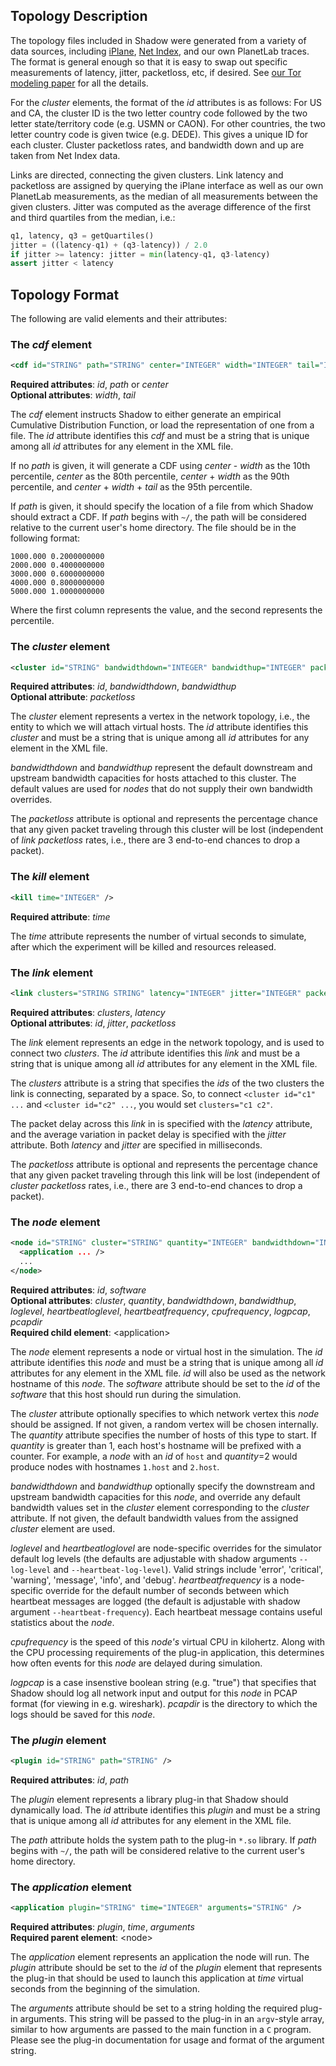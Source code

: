 ## Topology Description

The topology files included in Shadow were generated from a variety of data sources, including [iPlane](http://iplane.cs.washington.edu/), [Net Index](http://www.netindex.com/), and our own PlanetLab traces. The format is general enough so that it is easy to swap out specific measurements of latency, jitter, packetloss, etc, if desired. See [our Tor modeling paper](http://www-users.cs.umn.edu/~jansen/papers/tormodel-cset2012.pdf) for all the details.

For the _cluster_ elements, the format of the _id_ attributes is as follows: For US and CA, the cluster ID is the two letter country code followed by the two letter state/territory code (e.g. USMN or CAON). For other countries, the two letter country code is given twice (e.g. DEDE). This gives a unique ID for each cluster. Cluster packetloss rates, and bandwidth down and up are taken from Net Index data.

Links are directed, connecting the given clusters. Link latency and packetloss are assigned by querying the iPlane interface as well as our own PlanetLab measurements, as the median of all measurements between the given clusters. Jitter was computed as the average difference of the first and third quartiles from the median, i.e.:

```python
q1, latency, q3 = getQuartiles()
jitter = ((latency-q1) + (q3-latency)) / 2.0
if jitter >= latency: jitter = min(latency-q1, q3-latency)
assert jitter < latency
```
## Topology Format

The following are valid elements and their attributes:

### The _cdf_ element
```xml
<cdf id="STRING" path="STRING" center="INTEGER" width="INTEGER" tail="INTEGER" />
```
**Required attributes**: _id_, _path_ or _center_  
**Optional attributes**: _width_, _tail_

The _cdf_ element instructs Shadow to either generate an empirical Cumulative Distribution Function, or load the representation of one from a file. The _id_ attribute identifies this _cdf_ and must be a string that is unique among all _id_ attributes for any element in the XML file.

If no _path_ is given, it will generate a CDF using _center_ - _width_ as the 10th percentile, _center_ as the 80th percentile, _center_ + _width_ as the 90th percentile, and _center_ + _width_ + _tail_ as the 95th percentile.

If _path_ is given, it should specify the location of a file from which Shadow should extract a CDF. If _path_ begins with `~/`, the path will be considered relative to the current user's home directory. The file should be in the following format:

```text
1000.000 0.2000000000
2000.000 0.4000000000
3000.000 0.6000000000
4000.000 0.8000000000
5000.000 1.0000000000
```

Where the first column represents the value, and the second represents the percentile.

### The _cluster_ element
```xml
<cluster id="STRING" bandwidthdown="INTEGER" bandwidthup="INTEGER" packetloss="FLOAT" />
```
**Required attributes**: _id_, _bandwidthdown_, _bandwidthup_  
**Optional attribute**: _packetloss_

The _cluster_ element represents a vertex in the network topology, i.e., the entity to which we will attach virtual hosts. The _id_ attribute identifies this _cluster_ and must be a string that is unique among all _id_ attributes for any element in the XML file. 

_bandwidthdown_ and _bandwidthup_ represent the default downstream and upstream bandwidth capacities for hosts attached to this cluster. The default values are used for _nodes_ that do not supply their own bandwidth overrides. 

The _packetloss_ attribute is optional and represents the percentage chance that any given packet traveling through this cluster will be lost (independent of _link_ _packetloss_ rates, i.e., there are 3 end-to-end chances to drop a packet).

### The _kill_ element
```xml
<kill time="INTEGER" />
```
**Required attribute**: _time_  

The _time_ attribute represents the number of virtual seconds to simulate, after which the experiment will be killed and resources released.

### The _link_ element
```xml
<link clusters="STRING STRING" latency="INTEGER" jitter="INTEGER" packetloss="FLOAT" />
```
**Required attributes**: _clusters_, _latency_  
**Optional attributes**: _id_, _jitter_, _packetloss_

The _link_ element represents an edge in the network topology, and is used to connect two _clusters_. The _id_ attribute identifies this _link_ and must be a string that is unique among all _id_ attributes for any element in the XML file.

The _clusters_ attribute is a string that specifies the _ids_ of the two clusters the link is connecting, separated by a space. So, to connect `<cluster id="c1" ...` and `<cluster id="c2" ...`, you would set `clusters="c1 c2"`. 

The packet delay across this _link_ in is specified with the _latency_ attribute, and the average variation in packet delay is specified with the _jitter_ attribute. Both _latency_ and _jitter_ are specified in milliseconds. 

The _packetloss_ attribute is optional and represents the percentage chance that any given packet traveling through this link will be lost (independent of _cluster_ _packetloss_ rates, i.e., there are 3 end-to-end chances to drop a packet).

### The _node_ element
```xml
<node id="STRING" cluster="STRING" quantity="INTEGER" bandwidthdown="INTEGER" bandwidthup="INTEGER" loglevel="STRING" heartbeatloglevel="STRING" heartbeatfrequency="INTEGER" cpufrequency="INTEGER" logpcap="STRING" pcapdir="STRING" >
  <application ... />
  ...
</node>
```
**Required attributes**: _id_, _software_  
**Optional attributes**: _cluster_, _quantity_, _bandwidthdown_, _bandwidthup_, _loglevel_, _heartbeatloglevel_, _heartbeatfrequency_, _cpufrequency_, _logpcap_, _pcapdir_  
**Required child element**: \<application\>  

The _node_ element represents a node or virtual host in the simulation. The _id_ attribute identifies this _node_ and must be a string that is unique among all _id_ attributes for any element in the XML file. _id_ will also be used as the network hostname of this _node_. The _software_ attribute should be set to the _id_ of the _software_ that this host should run during the simulation.

The _cluster_ attribute optionally specifies to which network vertex this _node_ should be assigned. If not given, a random vertex will be chosen internally. The _quantity_ attribute specifies the number of hosts of this type to start. If _quantity_ is greater than 1, each host's hostname will be prefixed with a counter. For example, a _node_ with an _id_ of `host` and _quantity_=2 would produce nodes with hostnames `1.host` and `2.host`.

_bandwidthdown_ and _bandwidthup_ optionally specify the downstream and upstream bandwidth capacities for this _node_, and override any default bandwidth values set in the _cluster_ element corresponding to the _cluster_ attribute. If not given, the default bandwidth values from the assigned _cluster_ element are used.

_loglevel_ and _heartbeatloglovel_ are node-specific overrides for the simulator default log levels (the defaults are adjustable with shadow arguments `--log-level` and `--heartbeat-log-level`). Valid strings include 'error', 'critical', 'warning', 'message', 'info', and 'debug'. _heartbeatfrequency_ is a node-specific override for the default number of seconds between which heartbeat messages are logged (the default is adjustable with shadow argument `--heartbeat-frequency`). Each heartbeat message contains useful statistics about the _node_.

_cpufrequency_ is the speed of this _node's_ virtual CPU in kilohertz. Along with the CPU processing requirements of the plug-in application, this determines how often events for this _node_ are delayed during simulation.

_logpcap_ is a case insenstive boolean string (e.g. "true") that specifies that Shadow should log all network input and output for this _node_ in PCAP format (for viewing in e.g. wireshark). _pcapdir_ is the directory to which the logs should be saved for this _node_.

### The _plugin_ element
```xml
<plugin id="STRING" path="STRING" />
```
**Required attributes**: _id_, _path_  

The _plugin_ element represents a library plug-in that Shadow should dynamically load. The _id_ attribute identifies this _plugin_ and must be a string that is unique among all _id_ attributes for any element in the XML file. 

The _path_ attribute holds the system path to the plug-in `*.so` library. If _path_ begins with `~/`, the path will be considered relative to the current user's home directory.

### The _application_ element
```xml
<application plugin="STRING" time="INTEGER" arguments="STRING" />
```
**Required attributes**: _plugin_, _time_, _arguments_  
**Required parent element**: \<node\>

The _application_ element represents an application the node will run. The _plugin_ attribute should be set to the _id_ of the _plugin_ element that represents the plug-in that should be used to launch this application at _time_ virtual seconds from the beginning of the simulation. 

The _arguments_ attribute should be set to a string holding the required plug-in arguments. This string will be passed to the plug-in in an `argv`-style array, similar to how arguments are passed to the main function in a `C` program. Please see the plug-in documentation for usage and format of the argument string.